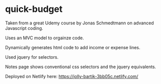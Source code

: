 # quick-budget

Taken from a great Udemy course by Jonas Schmedtmann on advanced Javascript coding.

Uses an MVC model to orgainze code.

Dynamically generates html code to add income or expense lines.

Used jquery for selectors.

Notes page shows conventional css selectors and the jquery equivalents.

Deployed on Netlify here: https://jolly-bartik-3bb05c.netlify.com/
